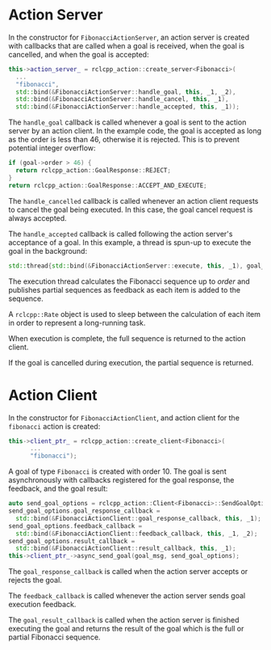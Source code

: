 # Action Server

In the constructor for `FibonacciActionServer`, an action server is created with callbacks that are called when a goal is received, when the goal is cancelled, and when the goal is accepted:

```cpp
this->action_server_ = rclcpp_action::create_server<Fibonacci>(
  ...
  "fibonacci",
  std::bind(&FibonacciActionServer::handle_goal, this, _1, _2),
  std::bind(&FibonacciActionServer::handle_cancel, this, _1),
  std::bind(&FibonacciActionServer::handle_accepted, this, _1));
```

The `handle_goal` callback is called whenever a goal is sent to the action server by an action client. In the example code, the goal is accepted as long as the order is less than 46, otherwise it is rejected. This is to prevent potential integer overflow:
```cpp
if (goal->order > 46) {
  return rclcpp_action::GoalResponse::REJECT;
}
return rclcpp_action::GoalResponse::ACCEPT_AND_EXECUTE;
```

The `handle_cancelled` callback is called whenever an action client requests to cancel the goal being executed. In this case, the goal cancel request is always accepted.

The `handle_accepted` callback is called following the action server's acceptance of a goal. In this example, a thread is spun-up to execute the goal in the background:
```cpp
std::thread{std::bind(&FibonacciActionServer::execute, this, _1), goal_handle}.detach();
```

The execution thread calculates the Fibonacci sequence up to *order* and publishes partial sequences as feedback as each item is added to the sequence. 

A `rclcpp::Rate` object is used to sleep between the calculation of each item in order to represent a long-running task.

When execution is complete, the full sequence is returned to the action client.

If the goal is cancelled during execution, the partial sequence is returned.


# Action Client

In the constructor for `FibonacciActionClient`, and action client for the `fibonacci` action is created:

```cpp
this->client_ptr_ = rclcpp_action::create_client<Fibonacci>(
      ...
      "fibonacci");
```

A goal of type `Fibonacci` is created with order 10. The goal is sent asynchronously with callbacks registered for the goal response, the feedback, and the goal result:

```cpp
auto send_goal_options = rclcpp_action::Client<Fibonacci>::SendGoalOptions();
send_goal_options.goal_response_callback =
  std::bind(&FibonacciActionClient::goal_response_callback, this, _1);
send_goal_options.feedback_callback =
  std::bind(&FibonacciActionClient::feedback_callback, this, _1, _2);
send_goal_options.result_callback =
  std::bind(&FibonacciActionClient::result_callback, this, _1);
this->client_ptr_->async_send_goal(goal_msg, send_goal_options);
```

The `goal_response_callback` is called when the action server accepts or rejects the goal.

The `feedback_callback` is called whenever the action server sends goal execution feedback.

The `goal_result_callback` is called when the action server is finished executing the goal and returns the result of the goal which is the full or partial Fibonacci sequence.